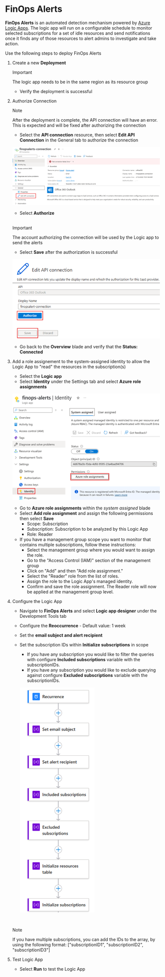 
# FinOps Alerts

**FinOps Alerts** is an automated detection mechanism powered by [Azure Logic Apps](https://docs.microsoft.com/azure/logic-apps/logic-apps-overview). The logic app will run on a configurable schedule to monitor selected subscriptions for a set of idle resources and send notifications once it finds any of those resources to alert admins to investigate and take action.

Use the following steps to deploy FinOps Alerts

1. Create a new **Deployment**
    > [!IMPORTANT]
    > The logic app needs to be in the same region as its resource group

   * Verify the deployment is successful

2. Authorize Connection
    > [!NOTE]
    > After the deployment is complete, the API connection will have an error. This is expected and will be fixed after authorizing the connection

   * Select the **API connection** resource, then select **Edit API Connection** in the General tab to authorize the connection

    ![Edit API connection page](images/Edit-API-connection.png)

   * Select **Authorize**
  
    <br>

    > [!IMPORTANT]
    > The account authorizing the connection will be used by the Logic app to send the alerts

   * Select **Save** after the authorization is successful

    ![Authorize & Save page](images/Authorize-&-Save.png)

   * Go back to the **Overview** blade and verify that the **Status: Connected**

3. Add a role assignement to the system-assigned identity to allow the Logic App to "read" the resources in the subscription(s)

   * Select the **Logic app**
   * Select **Identity** under the Settings tab and select **Azure role assignments**

    ![Identity configuration page](images/SYstem-assigned-identity.png)

   * Go to **Azure role assignments** within the *system assigned* blade
   * Select **Add role assignment** and assign the following permissions then select **Save**
      * Scope: Subscription
      * Subscription: Subscription to be analyzed by this Logic App
      * Role: Reader
   * If you have a management group scope you want to monitor that contains multiple subscriptions, follow these instructions:
       * Select the management group where you would want to assign the role.
       * Go to the "Access Control (IAM)" section of the management group
       * Click on "Add" and then "Add role assignment."
       * Select the "Reader" role from the list of roles.
       * Assign the role to the Logic App's managed identity.
       * Confirm and save the role assignment. The Reader role will now be applied at the management group level.

4. Configure the Logic App

   * Navigate to **FinOps Alerts** and select **Logic app designer** under the Development Tools tab
   * Configure the **Reoccurrence** - Default value: 1 week
   * Set the **email subject and alert recipient**
   * Set the subscription IDs within **Initialize subscriptions** in scope
     * If you have any subscription you would like to filter the queries with configure **Included subscriptions** variable with the subscriptionIDs.
     * If you have any subscription you would like to exclude querying against configure **Excluded subscriptions** variable with the subscriptionIDs.

      ![Logic app designer configuration page](images/Logic-app-designer.png)

   <br>

   > [!NOTE]
   > If you have multiple subscriptions, you can add the IDs to the array, by using the following format: ["subscriptionID1", "subscriptionID2", "subscriptionID3"]

5. Test Logic App

   * Select **Run** to test the Logic App
